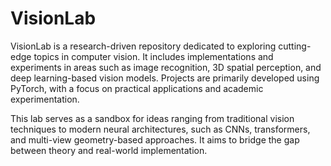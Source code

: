# VisionLab
VisionLab is a research-driven repository dedicated to exploring cutting-edge topics in computer vision. It includes implementations and experiments in areas such as image recognition, 3D spatial perception, and deep learning-based vision models. Projects are primarily developed using PyTorch, with a focus on practical applications and academic experimentation.

This lab serves as a sandbox for ideas ranging from traditional vision techniques to modern neural architectures, such as CNNs, transformers, and multi-view geometry-based approaches. It aims to bridge the gap between theory and real-world implementation.
